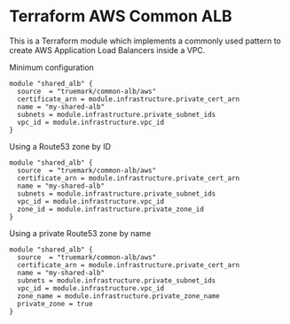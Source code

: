 # Terraform AWS Common ALB

This is a Terraform module which implements a commonly used pattern to create
AWS Application Load Balancers inside a VPC.

Minimum configuration
```hcl
module "shared_alb" {
  source  = "truemark/common-alb/aws"
  certificate_arn = module.infrastructure.private_cert_arn
  name = "my-shared-alb"
  subnets = module.infrastructure.private_subnet_ids
  vpc_id = module.infrastructure.vpc_id
}
```

Using a Route53 zone by ID
```hcl
module "shared_alb" {
  source  = "truemark/common-alb/aws"
  certificate_arn = module.infrastructure.private_cert_arn
  name = "my-shared-alb"
  subnets = module.infrastructure.private_subnet_ids
  vpc_id = module.infrastructure.vpc_id
  zone_id = module.infrastructure.private_zone_id
}
```

Using a private Route53 zone by name
```hcl
module "shared_alb" {
  source  = "truemark/common-alb/aws"
  certificate_arn = module.infrastructure.private_cert_arn
  name = "my-shared-alb"
  subnets = module.infrastructure.private_subnet_ids
  vpc_id = module.infrastructure.vpc_id
  zone_name = module.infrastructure.private_zone_name
  private_zone = true  
}
```

